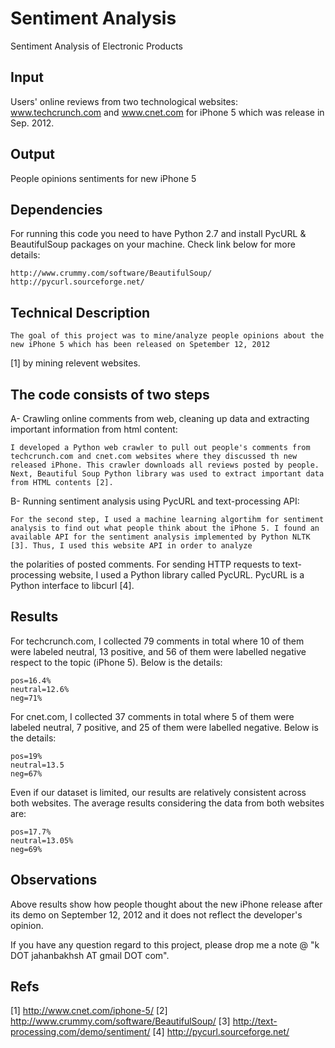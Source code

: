 Sentiment Analysis 
==================

Sentiment Analysis of Electronic Products

## Input
 
Users' online reviews from two technological websites: www.techcrunch.com and www.cnet.com for iPhone 5 which was 
release in Sep. 2012.

## Output

People opinions sentiments for new iPhone 5

## Dependencies

For running this code you need to have Python 2.7 and install PycURL & BeautifulSoup packages on your machine. Check link below for more details:
	
	http://www.crummy.com/software/BeautifulSoup/
	http://pycurl.sourceforge.net/


## Technical Description

	The goal of this project was to mine/analyze people opinions about the new iPhone 5 which has been released on Spetember 12, 2012 
[1] by mining relevent websites.

## The code consists of two steps

A- Crawling online comments from web, cleaning up data and extracting important information from html content:

	I developed a Python web crawler to pull out people's comments from techcrunch.com and cnet.com websites where they discussed th new released iPhone. This crawler downloads all reviews posted by people. Next, Beautiful Soup Python library was used to extract important data from HTML contents [2].

B- Running sentiment analysis using PycURL and text-processing API:

	For the second step, I used a machine learning algortihm for sentiment analysis to find out what people think about the iPhone 5. I found an available API for the sentiment analysis implemented by Python NLTK [3]. Thus, I used this website API in order to analyze 
the polarities of posted comments. For sending HTTP requests to text-processing website, I used a Python library called PycURL. PycURL is a Python interface to libcurl [4].

## Results

For techcrunch.com, I collected 79 comments in total where 10 of them were labeled neutral, 13 positive, and 56 of them were labelled 
negative respect to the topic (iPhone 5). Below is the details:

	pos=16.4%
	neutral=12.6%
	neg=71%

For cnet.com, I collected 37 comments in total where 5 of them were labeled neutral, 7 positive, and 25 of them were labelled negative. 
Below is the details:

	pos=19%
	neutral=13.5
	neg=67%

Even if our dataset is limited, our results are relatively consistent across both websites. The average results considering the data from 
both websites are:

	pos=17.7%
	neutral=13.05%
	neg=69%

## Observations

Above results show how people thought about the new iPhone release after its demo on September 12, 2012 and it does not reflect 
the developer's opinion.
 
If you have any question regard to this project, please drop me a note @ "k DOT jahanbakhsh AT gmail DOT com".

## Refs

[1] http://www.cnet.com/iphone-5/
[2] http://www.crummy.com/software/BeautifulSoup/
[3] http://text-processing.com/demo/sentiment/
[4] http://pycurl.sourceforge.net/
